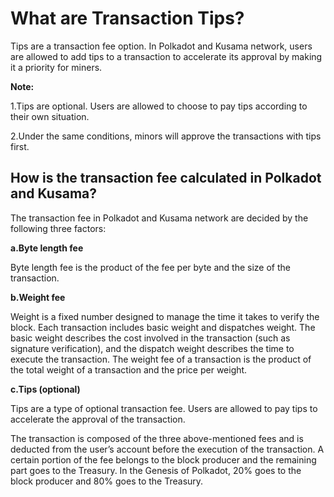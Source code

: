 # What are Transaction Tips?

Tips are a transaction fee option. In Polkadot and Kusama network, users are allowed to add tips to a transaction to accelerate its approval by making it a priority for miners.

**Note:**

1.Tips are optional. Users are allowed to choose to pay tips according to their own situation. 

2.Under the same conditions, minors will approve the transactions with tips first. 

## How is the transaction fee calculated in Polkadot and Kusama?

The transaction fee in Polkadot and Kusama network are decided by the following three factors:

**a.Byte length fee**

Byte length fee is the product of the fee per byte and the size of the transaction. 

 **b.Weight fee** 

Weight is a fixed number designed to manage the time it takes to verify the block. Each transaction includes basic weight and dispatches weight. The basic weight describes the cost involved in the transaction \(such as signature verification\), and the dispatch weight describes the time to execute the transaction. The weight fee of a transaction is the product of the total weight of a transaction and the price per weight. 

**c.Tips \(optional\)**

Tips are a type of optional transaction fee. Users are allowed to pay tips to accelerate the approval of the transaction.

The transaction is composed of the three above-mentioned fees and is deducted from the user’s account before the execution of the transaction. A certain portion of the fee belongs to the block producer and the remaining part goes to the Treasury. In the Genesis of Polkadot, 20% goes to the block producer and 80% goes to the Treasury.

